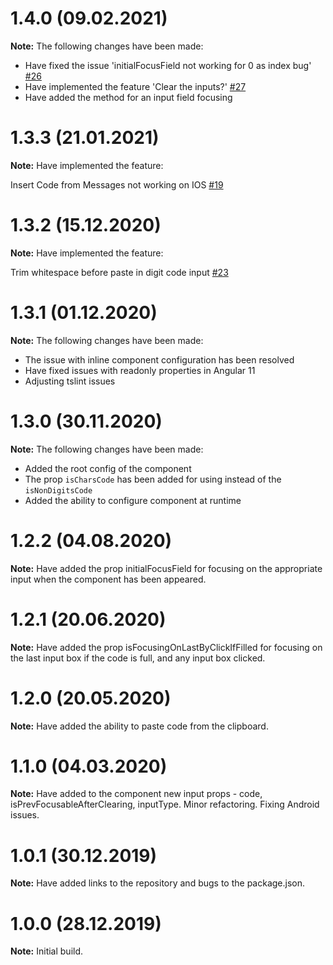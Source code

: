 # 1.4.0 (09.02.2021)
**Note:** The following changes have been made:
- Have fixed the issue 'initialFocusField not working for 0 as index bug' [#26](https://github.com/AlexMiniApps/angular-code-input/issues/26)
- Have implemented the feature 'Clear the inputs?' [#27](https://github.com/AlexMiniApps/angular-code-input/issues/27)
- Have added the method for an input field focusing 

# 1.3.3 (21.01.2021)
**Note:** Have implemented the feature: 

Insert Code from Messages not working on IOS [#19](https://github.com/AlexMiniApps/angular-code-input/issues/19)

# 1.3.2 (15.12.2020)
**Note:** Have implemented the feature: 

Trim whitespace before paste in digit code input [#23](https://github.com/AlexMiniApps/angular-code-input/issues/23)

# 1.3.1 (01.12.2020)
**Note:** The following changes have been made:
- The issue with inline component configuration has been resolved
- Have fixed issues with readonly properties in Angular 11
- Adjusting tslint issues

# 1.3.0 (30.11.2020)
**Note:** The following changes have been made:
- Added the root config of the component
- The prop `isCharsCode` has been added for using instead of the `isNonDigitsCode`
- Added the ability to configure component at runtime

# 1.2.2 (04.08.2020)
**Note:** Have added the prop initialFocusField for focusing on the appropriate input when 
the component has been appeared.

# 1.2.1 (20.06.2020)
**Note:** Have added the prop isFocusingOnLastByClickIfFilled for focusing on the last input box 
if the code is full, and any input box clicked. 

# 1.2.0 (20.05.2020)
**Note:** Have added the ability to paste code from the clipboard. 

# 1.1.0 (04.03.2020)
**Note:** Have added to the component new input props - code, isPrevFocusableAfterClearing, inputType. 
Minor refactoring. 
Fixing Android issues.

# 1.0.1 (30.12.2019)
**Note:** Have added links to the repository and bugs to the package.json.

# 1.0.0 (28.12.2019)
**Note:** Initial build.
